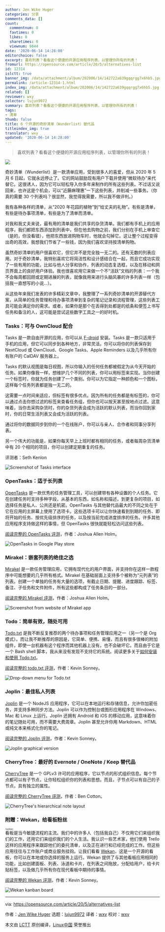 ```yaml
---
author: Jen Wike Huger
categories: 分享
comments_data: []
count:
  commentnum: 0
  favtimes: 0
  likes: 0
  sharetimes: 0
  viewnum: 9844
date: '2020-06-14 14:28:00'
editorchoice: false
excerpt: 喜欢列表？看看这个便捷的开源应用程序列表，以管理你所有的列表！
fromurl: https://opensource.com/article/20/5/alternatives-list
id: 12314
islctt: true
banner_img: /data/attachment/album/202006/14/142722a639gqqrgg7x6hb5.jpg
permalink: /article-12314-1.html
index_img: /data/attachment/album/202006/14/142722a639gqqrgg7x6hb5.jpg.thumb.jpg
related: []
reviewer: wxy
selector: lujun9972
summary: 喜欢列表？看看这个便捷的开源应用程序列表，以管理你所有的列表！
tags:
- 清单
thumb: false
title: 6 个开源的奇妙清单（Wunderlist）替代品
titleindex_img: true
translator: wxy
updated: '2020-06-14 14:28:00'
---
```



> 
> 喜欢列表？看看这个便捷的开源应用程序列表，以管理你所有的列表！
> 
> 
> 


![](/data/attachment/album/202006/14/142722a639gqqrgg7x6hb5.jpg)


奇妙清单（Wunderlist）是一款清单应用，受到很多人的喜爱，但从 2020 年 5 月 6 日起，它就永远停止了。它的网站鼓励现有用户下载并使用“微软待办”来代替它。这很诱人，因为它可以轻松导入你多年来制作的所有这些列表。不过话又说回来，也许这是个机会，可以“近藤麻理惠”一下这些列表，并削减一些事务。（你真的需要 30 个列表吗？很显然，我觉得我需要，所以我不做评判。）


我有各种各样的清单，从“2020 年花园的植物”到“给丈夫的礼物”。有些是清单，有些是待办事项清单，有些是为了清单而清单。


对我和我丈夫来说，最有用的清单是我们共享的杂货清单。我们都有手机上的应用程序，我们都把东西添加到列表中，但在他去购物之前，我们分别在手机上审查它（是的，你没看错），他把东西放进购物车时，他就会勾掉它。这让整个过程变得出奇的高效，我想我们节省了一些钱，因为我们喜欢坚持按清单购物。


虽然奇妙清单的用户很喜欢它，但它并不是完全独一无二的。还有无数的列表应用。对于奇妙清单，我特别喜欢它将简洁性和设计感结合在一起，而且它成功实现了一些有用的功能，比如与他人分享和协作，列表的动态复选框，以及在移动和网页界面上的良好用户体验。我也很喜欢用它来做一个不“活跃”文档的列表：一个我不会每周都回顾或定期进展的列表，就像我用来进行头脑风暴的许多列表一样（包括我一直想写的小说...）。


从这些年来我们发表的许多精彩文章中，我整理了一系列奇妙清单的开源替代方案，从简单的任务管理和待办事项清单到复杂的笔记记录和流程管理，这些列表工具可能会满足你的需求。或者，如果你是那个在丢得到处都是的纸条和便签上书写任务和备注的人，这可能是尝试这些数字工具之一的好时机。


### Tasks：可与 OwnCloud 配合


Tasks 是一款自由开源的应用，你可以从 [F-droid](https://f-droid.org/en/packages/org.tasks/) 安装。Tasks 是一款只适用于手机的应用，但它可以同步到各种地方，非常灵活。你可以将你的列表保存到 NextCloud 或 OwnCloud、Google Tasks、Apple Reminders 以及几乎所有你有账户的 CalDAV 服务器上。


Tasks 的默认视图是每日视图，所以你输入的任何任务都被假定为从今天开始的任务。如果你像我一样，想维护几个不同的列表，你可以用标签来实现。当你创建一个标签时，你就为任务创建了一个类别。你可以为它指定一种颜色和一个图标，这样每个任务列表都是独一无二的。


这需要一点时间来适应，但标签有很多优点。因为所有的任务都是有标签的，你可以通过点击你想过滤的标签来查看任务组，但你也可以按天甚至按地点过滤。这意味着，当你去采购杂货时，你的杂货列表会成为活跃的默认列表，而当你回到家时，你的日常生活列表又会成为活跃的列表。


通过将你的数据同步到你的一个在线账户，你可以与亲人、合作者和同事分享列表。


另一个伟大的功能是，如果你每天早上上班时都有相同的任务，或者每周杂货清单中有 20 个相同的项目，你可以创建定期重复的任务。


评测者：Seth Kenlon


![Screenshot of Tasks interface](/data/attachment/album/202006/14/142806exkd3s37dns3rron.jpg "Screenshot of Tasks interface")


### OpenTasks：适于长列表


[OpenTasks](https://play.google.com/store/apps/details?id=org.dmfs.tasks) 是一款优秀的任务管理工具，可以创建带有各种设置的个人任务。它在创建任务时支持多种字段，从基本的东西，如名称和描述，到更复杂的项目，如选择任务是私人、公共还是机密。OpenTasks 与其他替代品最大的不同之处在于它在应用的主屏幕上使用了选项卡。这些选项卡可以让你快速看到到期的任务、即将开始的任务、按优先级排序的任务，以及按当前完成进度排序的任务。许多其他应用程序支持做这样的事情，但 OpenTasks 很快就能轻松访问这些列表。


[阅读完整的 OpenTasks 评测](https://opensource.com/article/17/1/task-management-time-tracking-android)，作者：Joshua Allen Holm。


![OpenTasks in Google Play store](/data/attachment/album/202006/14/142807ifdvsmsjzj6dmz5j.jpg "OpenTasks in Google Play store")


### Mirakel：嵌套列表的绝佳之选


[Mirakel](https://mirakel.azapps.de/) 是一款任务管理应用，它拥有现代化的用户界面，并支持你在这样一款程序中可能想要的几乎所有格式。Mirakel 在基础层面上支持多个被称为“元列表”的列表。创建一个单独的任务有大量的选项，有截止日期、提醒、进度跟踪、标签、备注、子任务和文件附件，所有这些都构成了任务条目的一部分。


[阅读完整的 Mirakel 评测](https://opensource.com/article/17/1/task-management-time-tracking-android)，作者：Joshua Allen Holm。


![Screenshot from website of Mirakel app](/data/attachment/album/202006/14/142810g7nd4dbt54l6d79h.jpg "Screenshot from website of Mirakel app")


### Todo：简单有效，随处可用


[Todo.txt](http://todotxt.org/) 是我不断反复推荐的两个待办事项和任务管理应用之一（另一个是 Org 模式）。而让我不断推荐的原因是，它简单、便携、易懂，而且有很多很棒的附加组件，即使一台机器有这个程序而其他机器上没有，也不会破坏它。而且由于它是一个 Bash shell 脚本，我从来没有发现不支持它的系统。阅读更多关于[如何安装和使用 Todo.txt](/article-11835-1.html)。


[阅读完整的 todo.txt 评测](/article-11835-1.html)，作者：Kevin Sonney。


![Drop-down menu for Todo.txt](/data/attachment/album/202006/14/142814ow4www9tiiwc09ez.png "Drop-down menu for Todo.txt")


### Joplin：最佳私人列表


[Joplin](https://joplin.cozic.net/) 是一个 NodeJS 应用程序，它可以在本地运行和存储信息，允许你加密任务，并支持多种同步方法。Joplin 可以作为控制台或图形应用程序在 Windows、Mac 和 Linux 上运行。Joplin 还拥有 Android 和 iOS 的移动应用，这意味着你的笔记随处可用，而不需要大费周章。Joplin 甚至允许你用 Markdown、HTML 或纯文本来格式化你的笔记。


[阅读完整的 Joplin 评测](/article-10476-1.html)，作者：Kevin Sonney。


![Joplin graphical version ](/data/attachment/album/202006/14/142827uzzb2tlq32f4m2rh.png "Joplin graphical version ")


### CherryTree：最好的 Evernote / OneNote / Keep 替代品


[CherryTree](https://www.giuspen.com/cherrytree/) 是一个 GPLv3 许可的应用程序，它以节点的形式组织信息。每个节点都可以有子节点，让你轻松组织你的列表和思想。而且，子节点可以有自己的子节点，具有独立的属性。


[阅读完整的 CherryTree 评测](https://opensource.com/article/19/5/cherrytree-notetaking)，作者：Ben Cotton。


![CherryTree's hierarchical note layout](/data/attachment/album/202006/14/142838mb1158cmesiwimcp.png "CherryTree's hierarchical note layout")


### 附赠：Wekan，给看板粉丝


<ruby> 看板 <rt>  kanban </rt></ruby>是当今敏捷流程的主流。我们中的许多人（包括我自己）不仅用它们来组织我们的工作，还用它们来组织我们的个人生活。我认识一些艺术家，他们使用 Trello 这样的应用程序来跟踪他们的委托清单，以及正在进行和已经完成的工作。但这些应用往往与工作账户或商业服务挂钩。让我们看看 [Wekan](https://wekan.github.io/)，这是一个开源的看板，你可以在本地或你选择的服务上运行。Wekan 提供了与其他看板应用相同的功能，比如创建面板、列表、泳道和卡片，在列表之间拖放，分配给用户，给卡片贴标签，以及做几乎所有你在现代看板中期待的事情。


[阅读完整的 Wekan 评测](/article-10454-1.html)，作者：Kevin Sonney。


![Wekan kanban board](/data/attachment/album/202006/14/142848hm42frnpb3qp4bg7.png "Wekan kanban board")




---


via: <https://opensource.com/article/20/5/alternatives-list>


作者：[Jen Wike Huger](https://opensource.com/users/jen-wike) 选题：[lujun9972](https://github.com/lujun9972) 译者：[wxy](https://github.com/wxy) 校对：[wxy](https://github.com/wxy)


本文由 [LCTT](https://github.com/LCTT/TranslateProject) 原创编译，[Linux中国](https://linux.cn/) 荣誉推出